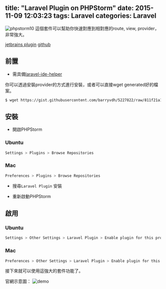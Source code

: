 title: "Laravel Plugin on PHPStorm"
date: 2015-11-09 12:03:23
tags: Laravel
categories: Laravel
---
![phpstorm10](http://i.imgur.com/GqdCs6V.png?1)
這個套件可以幫助你快速對應到相對應的route, view, provider，非常強大。

<!-- more -->

[jetbrains plugin](https://plugins.jetbrains.com/plugin/7532)
[github](https://github.com/Haehnchen/idea-php-laravel-plugin)

## 前置
* 需具備[laravel-ide-helper](https://github.com/barryvdh/laravel-ide-helper)

你可以透過安裝provider的方式進行安裝，或者可以直接wget generated好的檔案。

``` bash
$ wget https://gist.githubusercontent.com/barryvdh/5227822/raw/811f21a14875887635bb3733aef32da51fa0501e/_ide_helper.php
```

## 安裝
* 開啟PHPStorm

### Ubuntu
``` bash
Settings > Plugins > Browse Repositories
```
### Mac
``` bash
Preferences > Plugins > Browse Repositories
```

* 搜尋`Laravel Plugin` 安裝

* 重新啟動PHPStorm


## 啟用
### Ubuntu
``` bash
Settings > Other Settings > Laravel Plugin > Enable plugin for this project
```
### Mac
``` bash
Preferences > Other Settings > Laravel Plugin > Enable plugin for this project
```

接下來就可以使用這強大的套件功能了。

官網示意圖：
![demo](https://camo.githubusercontent.com/8531a9773fb4d15033317827b8ec2d6c8d233489/687474703a2f2f706c7567696e732e6a6574627261696e732e636f6d2f66696c65732f373533322f73637265656e73686f745f31343637302e706e67)

